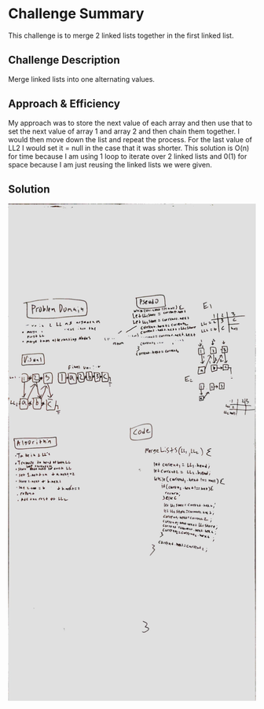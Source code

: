 # Challenge Summary
<!-- Short summary or background information -->
This challenge is to merge 2 linked lists together in the first linked list.

## Challenge Description
<!-- Description of the challenge -->
Merge linked lists into one alternating values.

## Approach & Efficiency
<!-- What approach did you take? Why? What is the Big O space/time for this approach? -->
My approach was to store the next value of each array and then use that to set the next value of array 1 and array 2 and then chain them together. I would then move down the list and repeat the process. For the last value of LL2 I would set it = null in the case that it was shorter. 
 This solution is O(n) for time because I am using 1 loop to iterate over 2 linked lists and 0(1) for space because I am just reusing the linked lists we were given.

## Solution
<!-- Embedded whiteboard image -->
![Whiteboard](whiteboard.jpg)